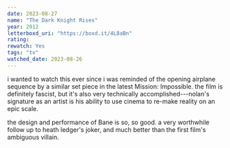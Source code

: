 ```yaml
---
date: 2023-08-27
name: "The Dark Knight Rises"
year: 2012
letterboxd_uri: "https://boxd.it/4L8aBn"
rating: 
rewatch: Yes
tags: "tv"
watched_date: 2023-08-26
---
```


i wanted to watch this ever since i was reminded of the opening airplane sequence by a similar set piece in the latest Mission: Impossible. the film is definitely fascist, but it's also very technically accomplished---nolan's signature as an artist is his ability to use cinema to re-make reality on an epic scale. 

the design and performance of Bane is so, so good. a very worthwhile follow up to heath ledger's joker, and much better than the first film's ambiguous villain.
